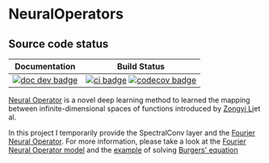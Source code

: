 # NeuralOperators

## Source code status

| **Documentation** | **Build Status** |
|:-----------------:|:----------------:|
| [![doc dev badge]][doc dev link] | [![ci badge]][ci link] [![codecov badge]][codecov link] |

[doc dev badge]: https://img.shields.io/badge/docs-dev-blue.svg
[doc dev link]: https://foldfelis.github.io/NeuralOperators.jl//dev

[ci badge]: https://github.com/foldfelis/NeuralOperators.jl/actions/workflows/CI.yml/badge.svg
[ci link]: https://github.com/foldfelis/NeuralOperators.jl/actions/workflows/CI.yml
[codecov badge]: https://codecov.io/gh/foldfelis/NeuralOperators.jl/branch/master/graph/badge.svg?token=JQH3MP1Y9R
[codecov link]: https://codecov.io/gh/foldfelis/NeuralOperators.jl

[Neural Operator](https://github.com/zongyi-li/graph-pde) is a novel deep learning method to learned the mapping
between infinite-dimensional spaces of functions introduced by [Zongyi Li](https://github.com/zongyi-li)et al.

In this project I temporarily provide the SpectralConv layer and the
[Fourier Neural Operator](https://github.com/zongyi-li/fourier_neural_operator).
For more information, please take a look at the
[Fourier Neural Operator model](src/model.jl) and the [example](example/burgers.jl) of solving
[Burgers' equation](https://www.wikiwand.com/en/Burgers%27_equation)
